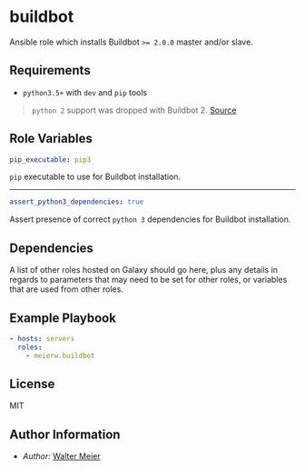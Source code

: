 buildbot
========

Ansible role which installs Buildbot `>= 2.0.0` master and/or slave.

Requirements
------------

* `python3.5+` with `dev` and `pip` tools

> `python 2` support was dropped with Buildbot 2. [Source](http://docs.buildbot.net/2.0.0/manual/installation/requirements.html?highlight=requirement)

Role Variables
--------------

```yaml
pip_executable: pip3
```
`pip` executable to use for Buildbot installation.

-------
```yaml
assert_python3_dependencies: true
```
Assert presence of correct `python 3` dependencies for Buildbot installation.


Dependencies
------------

A list of other roles hosted on Galaxy should go here, plus any details in regards to parameters that may need to be set for other roles, or variables that are used from other roles.

Example Playbook
----------------

```yaml
- hosts: servers
  roles:
    - meierw.buildbot
```

License
-------

MIT

Author Information
------------------

* _Author:_ [Walter Meier](mailto:valters.meirens@gmail.com)
